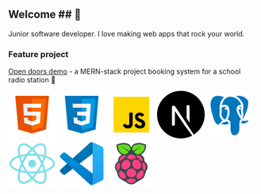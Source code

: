 ## Welcome ## :tada:

Junior software developer. I love making web apps that rock your world.

### Feature project

[Open doors demo](https://opendoors.stevewilliams.dev) - a MERN-stack project booking system for a school radio station :calendar:

![HTML5](assets/html5.png)
![CSS3](assets/css3.png)
![JavaScript](assets/javascript.png)
![NextJS](assets/nextjs.png)
![PostgreSQL](assets/postgresql.png)
![ReactNative](assets/reactivenative.png)
![VisualStudioCode](assets/visualstudiocode.png)
![Raspberry Pi](assets/raspberrypi.png)
